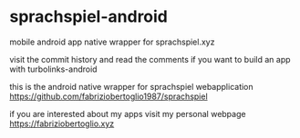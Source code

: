 # sprachspiel-android
mobile android app native wrapper for sprachspiel.xyz

visit the commit history and read the comments if you want to build an app with turbolinks-android

this is the android native wrapper for sprachspiel webapplication
https://github.com/fabriziobertoglio1987/sprachspiel

if you are interested about my apps visit my personal webpage
https://fabriziobertoglio.xyz
